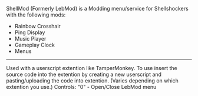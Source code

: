ShellMod (Formerly LebMod) is a Modding menu/service for Shellshockers with the following mods:
- Rainbow Crosshair
- Ping Display
- Music Player
- Gameplay Clock
- Menus
--------------------------------
  Used with a userscript extention like TamperMonkey. To use insert the source code into the extention by creating a new userscript and pasting/uploading the code into extention. (Varies depending on which extention you use.) Controls:
"0" - Open/Close LebMod menu
